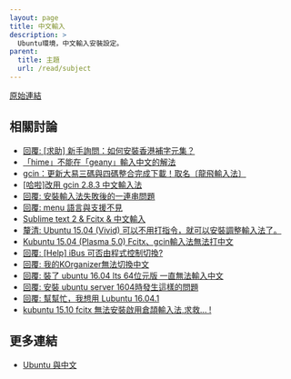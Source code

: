 ```yaml
---
layout: page
title: 中文輸入
description: >
  Ubuntu環境，中文輸入安裝設定。
parent:
  title: 主題
  url: /read/subject
---
```


[原始連結](http://www.ubuntu-tw.org/modules/newbb/viewtopic.php?post_id=333556#forumpost333556)


## 相關討論



* [回覆: [求助] 新手詢問：如何安裝香港補字元集？](http://www.ubuntu-tw.org/modules/newbb/viewtopic.php?post_id=347902#forumpost347902)
* [「hime」不能在「geany」輸入中文的解法](http://www.ubuntu-tw.org/modules/newbb/viewtopic.php?post_id=331494#forumpost331494)
* [gcin：更新大易三碼與四碼整合完成下載！取名〔龍飛輸入法〕](http://www.ubuntu-tw.org/modules/newbb/viewtopic.php?topic_id=94930)
* [[哈啦]改用 gcin 2.8.3 中文輸入法](http://www.ubuntu-tw.org/modules/newbb/viewtopic.php?topic_id=95166)
* [回覆: 安裝輸入法失敗後的一連串問題](http://www.ubuntu-tw.org/modules/newbb/viewtopic.php?post_id=326542#forumpost326542)
* [回覆: menu 語言與支援不見](http://www.ubuntu-tw.org/modules/newbb/viewtopic.php?post_id=318548#forumpost318548)
* [Sublime text 2 & Fcitx & 中文輸入](http://www.ubuntu-tw.org/modules/newbb/viewtopic.php?post_id=326804#forumpost326804)
* [釐清: Ubuntu 15.04 (Vivid) 可以不用打指令，就可以安裝調整輸入法了。](http://www.ubuntu-tw.org/modules/newbb/viewtopic.php?post_id=339280#forumpost339280)
* [Kubuntu 15.04 (Plasma 5.0) Fcitx、gcin輸入法無法打中文](http://www.ubuntu-tw.org/modules/newbb/viewtopic.php?post_id=342130#forumpost342130)
* [回覆: [Help] iBus 可否由程式控制切換?](http://www.ubuntu-tw.org/modules/newbb/viewtopic.php?post_id=351838#forumpost351838)
* [回覆: 我的KOrganizer無法切換中文](http://www.ubuntu-tw.org/modules/newbb/viewtopic.php?post_id=351812#forumpost351812)
* [回覆: 裝了 ubuntu 16.04 lts 64位元版 一直無法輸入中文](http://www.ubuntu-tw.org/modules/newbb/viewtopic.php?post_id=352222#forumpost352222)
* [回覆: 安裝 ubuntu server 1604時發生這樣的問題](https://www.ubuntu-tw.org/modules/newbb/viewtopic.php?post_id=353592#forumpost353592)
* [回覆: 幫幫忙，我想用 Lubuntu 16.04.1](https://www.ubuntu-tw.org/modules/newbb/viewtopic.php?post_id=353828#forumpost353828)
* [kubuntu 15.10 fcitx 無法安裝啟用倉頡輸入法,求救... !](http://www.ubuntu-tw.org/modules/newbb/viewtopic.php?post_id=350466#forumpost350466)


## 更多連結

* [Ubuntu 與中文](http://www.ubuntu-tw.org/modules/newbb/viewforum.php?forum=8)
